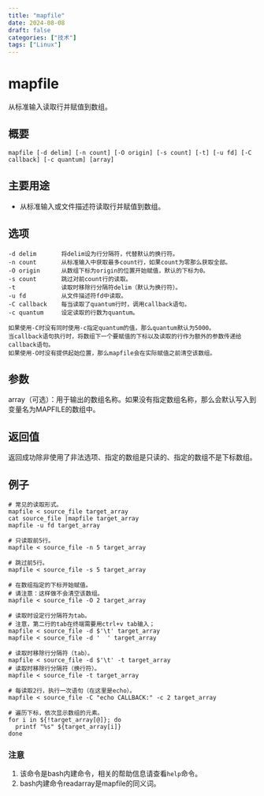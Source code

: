 ```yaml
---
title: "mapfile"
date: 2024-08-08
draft: false
categories: ["技术"]
tags: ["Linux"]
---
```

mapfile
===

从标准输入读取行并赋值到数组。

## 概要

```shell
mapfile [-d delim] [-n count] [-O origin] [-s count] [-t] [-u fd] [-C callback] [-c quantum] [array]
```

## 主要用途

- 从标准输入或文件描述符读取行并赋值到数组。


## 选项

```shell
-d delim       将delim设为行分隔符，代替默认的换行符。
-n count       从标准输入中获取最多count行，如果count为零那么获取全部。
-O origin      从数组下标为origin的位置开始赋值，默认的下标为0。
-s count       跳过对前count行的读取。
-t             读取时移除行分隔符delim（默认为换行符）。
-u fd          从文件描述符fd中读取。
-C callback    每当读取了quantum行时，调用callback语句。
-c quantum     设定读取的行数为quantum。

如果使用-C时没有同时使用-c指定quantum的值，那么quantum默认为5000。
当callback语句执行时，将数组下一个要赋值的下标以及读取的行作为额外的参数传递给callback语句。
如果使用-O时没有提供起始位置，那么mapfile会在实际赋值之前清空该数组。
```

## 参数

array（可选）：用于输出的数组名称。如果没有指定数组名称，那么会默认写入到变量名为MAPFILE的数组中。

## 返回值

返回成功除非使用了非法选项、指定的数组是只读的、指定的数组不是下标数组。

## 例子

```shell
# 常见的读取形式。
mapfile < source_file target_array
cat source_file |mapfile target_array
mapfile -u fd target_array

# 只读取前5行。
mapfile < source_file -n 5 target_array

# 跳过前5行。
mapfile < source_file -s 5 target_array

# 在数组指定的下标开始赋值。
# 请注意：这样做不会清空该数组。
mapfile < source_file -O 2 target_array

# 读取时设定行分隔符为tab。
# 注意，第二行的tab在终端需要用ctrl+v tab输入；
mapfile < source_file -d $'\t' target_array
mapfile < source_file -d '	' target_array

# 读取时移除行分隔符（tab）。
mapfile < source_file -d $'\t' -t target_array
# 读取时移除行分隔符（换行符）。
mapfile < source_file -t target_array

# 每读取2行，执行一次语句（在这里是echo）。
mapfile < source_file -C "echo CALLBACK:" -c 2 target_array

# 遍历下标，依次显示数组的元素。
for i in ${!target_array[@]}; do
  printf "%s" ${target_array[i]}
done
```

### 注意

1. 该命令是bash内建命令，相关的帮助信息请查看`help`命令。
2. bash内建命令readarray是mapfile的同义词。


